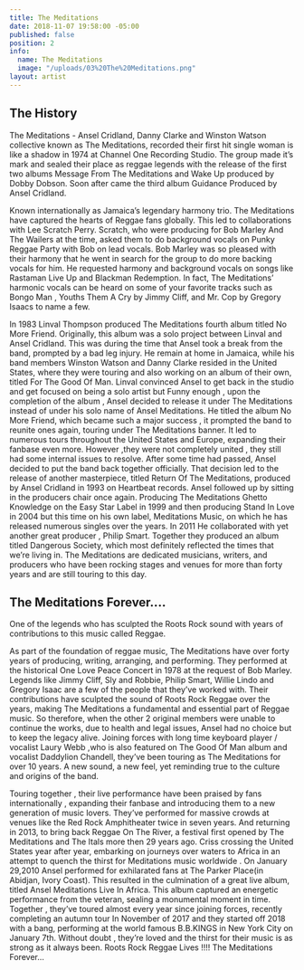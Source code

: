 ```yaml
---
title: The Meditations
date: 2018-11-07 19:58:00 -05:00
published: false
position: 2
info:
  name: The Meditations
  image: "/uploads/03%20The%20Meditations.png"
layout: artist
---
```


## The History

The Meditations - Ansel Cridland, Danny Clarke and Winston Watson collective known as The Meditations, recorded their first hit single woman is like a shadow in 1974 at Channel One Recording Studio. The group made it’s mark and sealed their place as reggae legends with the release of the first two albums Message From The Meditations and Wake Up produced by Dobby Dobson. Soon after came the third album Guidance Produced by Ansel Cridland.

Known internationally as Jamaica’s legendary harmony trio. The Meditations have captured the hearts of Reggae fans globally. This led to collaborations with Lee Scratch Perry. Scratch, who were producing for Bob Marley And The Wailers at the time, asked them to do background vocals on Punky Reggae Party with Bob on lead vocals. Bob Marley was so pleased with their harmony that he went in search for the group to do more backing vocals for him. He requested harmony and background vocals on songs like Rastaman Live Up and Blackman Redemption. In fact, The Meditations’ harmonic vocals can be heard on some of your favorite tracks such as Bongo Man , Youths Them A Cry by Jimmy Cliff, and Mr. Cop by Gregory Isaacs to name a few.

In 1983 Linval Thompson produced The Meditations fourth album titled No More Friend. Originally, this album was a solo project between Linval and Ansel Cridland. This was during the time that Ansel took a break from the band, prompted by a bad leg injury. He remain at home in Jamaica, while his band members Winston Watson and Danny Clarke resided in the United States, where they were touring and also working on an album of their own, titled For The Good Of Man. Linval convinced Ansel to get back in the studio and get focused on being a solo artist but Funny enough , upon the completion of the album , Ansel decided to release it under The Meditations instead of under his solo name of Ansel Meditations. He titled the album No More Friend, which became such a major success , it prompted the band to reunite ones again, touring under The Meditations banner. It led to numerous tours throughout the United States and Europe, expanding their fanbase even more. However ,they were not completely united , they still had some internal issues to resolve. After some time had passed, Ansel decided to put the band back together officially. That decision led to the release of another masterpiece, titled Return Of The Meditations, produced by Ansel Cridland in 1993 on Heartbeat records. Ansel followed up by sitting in the producers chair once again. Producing The Meditations Ghetto Knowledge on the Easy Star Label in 1999 and then producing Stand In Love in 2004 but this time on his own label, Meditations Music, on which he has released numerous singles over the years. In 2011 He collaborated with yet another great producer , Philip Smart. Together they produced an album titled Dangerous Society, which most definitely reflected the times that we’re living in. The Meditations are dedicated musicians, writers, and producers who have been rocking stages and venues for more than forty years and are still touring to this day.

## The Meditations Forever....

One of the legends who has sculpted the Roots Rock sound with years of contributions to this music called Reggae.

As part of the foundation of reggae music, The Meditations have over forty years of producing, writing, arranging, and performing. They performed at the historical One Love Peace Concert in 1978 at the request of Bob Marley. Legends like Jimmy Cliff, Sly and Robbie, Philip Smart, Willie Lindo and Gregory Isaac are a few of the people that they’ve worked with. Their contributions have sculpted the sound of Roots Rock Reggae over the years, making The Meditations a fundamental and essential part of Reggae music. So therefore, when the other 2 original members were unable to continue the works, due to health and legal issues, Ansel had no choice but to keep the legacy alive. Joining forces with long time keyboard player / vocalist Laury Webb ,who is also featured on The Good Of Man album and vocalist Daddylion Chandell, they’ve been touring as The Meditations for over 10 years. A new sound, a new feel, yet reminding true to the culture and origins of the band.

Touring together , their live performance have been praised by fans internationally , expanding their fanbase and introducing them to a new generation of music lovers. They’ve performed for massive crowds at venues like the Red Rock Amphitheater twice in seven years. And returning in 2013, to bring back Reggae On The River, a festival first opened by The Meditations and The Itals more then 29 years ago. Criss crossing the United States year after year, embarking on journeys over waters to Africa in an attempt to quench the thirst for Meditations music worldwide . On January 29,2010 Ansel performed for exhilarated fans at The Parker Place(in Abidjan, Ivory Coast). This resulted in the culmination of a great live album, titled Ansel Meditations Live In Africa. This album captured an energetic performance from the veteran, sealing a monumental moment in time. Together , they’ve toured almost every year since joining forces, recently completing an autumn tour In November of 2017 and they started off 2018 with a bang, performing at the world famous B.B.KINGS in New York City on January 7th. Without doubt , they’re loved and the thirst for their music is as strong as it always been. Roots Rock Reggae Lives !!!! The Meditations Forever...